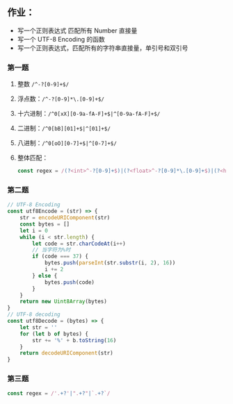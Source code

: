 ## 作业：

- 写一个正则表达式 匹配所有 Number 直接量
- 写一个 UTF-8 Encoding 的函数
- 写一个正则表达式，匹配所有的字符串直接量，单引号和双引号



### 第一题

1. 整数 `/^-?[0-9]+$/`

2. 浮点数：`/^-?[0-9]*\.[0-9]+$/`

3. 十六进制：`/^0[xX][0-9a-fA-F]+$|^[0-9a-fA-F]+$/`

4. 二进制：`/^0[bB][01]+$|^[01]+$/`

5. 八进制：`/^0[oO][0-7]+$|^[0-7]+$/`

6. 整体匹配：

   ```js
   const regex = /(?<int>^-?[0-9]+$)|(?<float>^-?[0-9]*\.[0-9]+$)|(?<hex>^0[xX][0-9a-fA-F]+$|^[0-9a-fA-F]+$)|(?<binary>^0[bB][01]+$|^[01]+$)|(?<octal>^0[oO][0-7]+$|^[0-7]+$)/
   ```

### 第二题

```js
// UTF-8 Encoding
const utf8Encode = (str) => {
    str = encodeURIComponent(str)
    const bytes = []
    let i = 0
    while (i < str.length) {
        let code = str.charCodeAt(i++)
        // 当字符为%时
        if (code === 37) {
            bytes.push(parseInt(str.substr(i, 2), 16))
            i += 2
        } else {
            bytes.push(code)
        }
    }
    return new Uint8Array(bytes)
}
// UTF-8 decoding
const utf8Decode = (bytes) => {
    let str = ''
    for (let b of bytes) {
        str += '%' + b.toString(16)
    }
    return decodeURIComponent(str)
}
```

### 第三题

```js
const regex = /'.+?'|".+?"|`.+?`/
```


